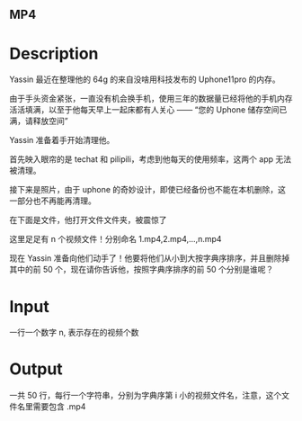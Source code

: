 ## MP4
# Description 
Yassin 最近在整理他的 64g 的来自没啥用科技发布的 Uphone11pro 的内存。

由于手头资金紧张，一直没有机会换手机，使用三年的数据量已经将他的手机内存活活填满，以至于他每天早上一起床都有人关心 —— “您的 Uphone 储存空间已满，请释放空间”

Yassin 准备着手开始清理他。

首先映入眼帘的是 techat 和 pilipili，考虑到他每天的使用频率，这两个 app 无法被清理。

接下来是照片，由于 uphone 的奇妙设计，即使已经备份也不能在本机删除，这一部分也不再能再清理。

在下面是文件，他打开文件文件夹，被震惊了

这里足足有 n 个视频文件！分别命名 1.mp4,2.mp4,...,n.mp4

现在 Yassin 准备向他们动手了！他要将他们从小到大按字典序排序，并且删除掉其中的前 50 个，现在请你告诉他，按照字典序排序的前 50 个分别是谁呢？
# Input
一行一个数字 n, 表示存在的视频个数
# Output
一共 50 行，每行一个字符串，分别为字典序第 i 小的视频文件名，注意，这个文件名里需要包含 .mp4
